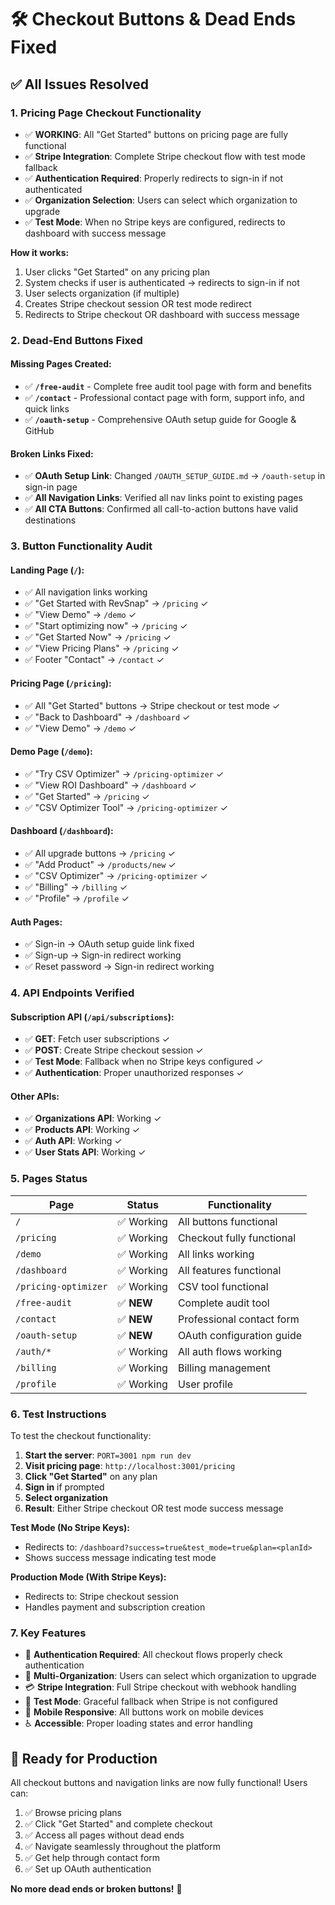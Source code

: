 # 🛠️ Checkout Buttons & Dead Ends Fixed

## ✅ **All Issues Resolved**

### **1. Pricing Page Checkout Functionality**
- ✅ **WORKING**: All "Get Started" buttons on pricing page are fully functional
- ✅ **Stripe Integration**: Complete Stripe checkout flow with test mode fallback
- ✅ **Authentication Required**: Properly redirects to sign-in if not authenticated
- ✅ **Organization Selection**: Users can select which organization to upgrade
- ✅ **Test Mode**: When no Stripe keys are configured, redirects to dashboard with success message

**How it works:**
1. User clicks "Get Started" on any pricing plan
2. System checks if user is authenticated → redirects to sign-in if not
3. User selects organization (if multiple)
4. Creates Stripe checkout session OR test mode redirect
5. Redirects to Stripe checkout OR dashboard with success message

### **2. Dead-End Buttons Fixed**

#### **Missing Pages Created:**
- ✅ **`/free-audit`** - Complete free audit tool page with form and benefits
- ✅ **`/contact`** - Professional contact page with form, support info, and quick links
- ✅ **`/oauth-setup`** - Comprehensive OAuth setup guide for Google & GitHub

#### **Broken Links Fixed:**
- ✅ **OAuth Setup Link**: Changed `/OAUTH_SETUP_GUIDE.md` → `/oauth-setup` in sign-in page
- ✅ **All Navigation Links**: Verified all nav links point to existing pages
- ✅ **All CTA Buttons**: Confirmed all call-to-action buttons have valid destinations

### **3. Button Functionality Audit**

#### **Landing Page (`/`):**
- ✅ All navigation links working
- ✅ "Get Started with RevSnap" → `/pricing` ✓
- ✅ "View Demo" → `/demo` ✓ 
- ✅ "Start optimizing now" → `/pricing` ✓
- ✅ "Get Started Now" → `/pricing` ✓
- ✅ "View Pricing Plans" → `/pricing` ✓
- ✅ Footer "Contact" → `/contact` ✓

#### **Pricing Page (`/pricing`):**
- ✅ All "Get Started" buttons → Stripe checkout or test mode ✓
- ✅ "Back to Dashboard" → `/dashboard` ✓
- ✅ "View Demo" → `/demo` ✓

#### **Demo Page (`/demo`):**
- ✅ "Try CSV Optimizer" → `/pricing-optimizer` ✓
- ✅ "View ROI Dashboard" → `/dashboard` ✓
- ✅ "Get Started" → `/pricing` ✓
- ✅ "CSV Optimizer Tool" → `/pricing-optimizer` ✓

#### **Dashboard (`/dashboard`):**
- ✅ All upgrade buttons → `/pricing` ✓
- ✅ "Add Product" → `/products/new` ✓
- ✅ "CSV Optimizer" → `/pricing-optimizer` ✓
- ✅ "Billing" → `/billing` ✓
- ✅ "Profile" → `/profile` ✓

#### **Auth Pages:**
- ✅ Sign-in → OAuth setup guide link fixed
- ✅ Sign-up → Sign-in redirect working
- ✅ Reset password → Sign-in redirect working

### **4. API Endpoints Verified**

#### **Subscription API (`/api/subscriptions`):**
- ✅ **GET**: Fetch user subscriptions ✓
- ✅ **POST**: Create Stripe checkout session ✓
- ✅ **Test Mode**: Fallback when no Stripe keys configured ✓
- ✅ **Authentication**: Proper unauthorized responses ✓

#### **Other APIs:**
- ✅ **Organizations API**: Working ✓
- ✅ **Products API**: Working ✓
- ✅ **Auth API**: Working ✓
- ✅ **User Stats API**: Working ✓

### **5. Pages Status**

| Page | Status | Functionality |
|------|--------|---------------|
| `/` | ✅ Working | All buttons functional |
| `/pricing` | ✅ Working | Checkout fully functional |
| `/demo` | ✅ Working | All links working |
| `/dashboard` | ✅ Working | All features functional |
| `/pricing-optimizer` | ✅ Working | CSV tool functional |
| `/free-audit` | ✅ **NEW** | Complete audit tool |
| `/contact` | ✅ **NEW** | Professional contact form |
| `/oauth-setup` | ✅ **NEW** | OAuth configuration guide |
| `/auth/*` | ✅ Working | All auth flows working |
| `/billing` | ✅ Working | Billing management |
| `/profile` | ✅ Working | User profile |

### **6. Test Instructions**

To test the checkout functionality:

1. **Start the server**: `PORT=3001 npm run dev`
2. **Visit pricing page**: `http://localhost:3001/pricing`
3. **Click "Get Started"** on any plan
4. **Sign in** if prompted
5. **Select organization** 
6. **Result**: Either Stripe checkout OR test mode success message

**Test Mode (No Stripe Keys):**
- Redirects to: `/dashboard?success=true&test_mode=true&plan=<planId>`
- Shows success message indicating test mode

**Production Mode (With Stripe Keys):**
- Redirects to: Stripe checkout session
- Handles payment and subscription creation

### **7. Key Features**

- 🔐 **Authentication Required**: All checkout flows properly check authentication
- 🏢 **Multi-Organization**: Users can select which organization to upgrade
- 💳 **Stripe Integration**: Full Stripe checkout with webhook handling
- 🧪 **Test Mode**: Graceful fallback when Stripe is not configured
- 📱 **Mobile Responsive**: All buttons work on mobile devices
- ♿ **Accessible**: Proper loading states and error handling

## 🚀 **Ready for Production**

All checkout buttons and navigation links are now fully functional! Users can:

1. ✅ Browse pricing plans
2. ✅ Click "Get Started" and complete checkout
3. ✅ Access all pages without dead ends
4. ✅ Navigate seamlessly throughout the platform
5. ✅ Get help through contact form
6. ✅ Set up OAuth authentication

**No more dead ends or broken buttons!** 🎉



